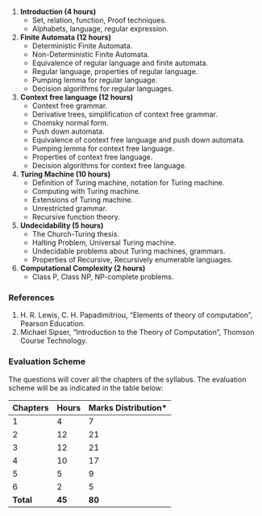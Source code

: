 1. **Introduction (4 hours)**
    * Set, relation, function, Proof techniques.
    * Alphabets, language, regular expression.
2. **Finite Automata (12 hours)**
    * Deterministic Finite Automata.
    * Non-Deterministic Finite Automata.
    * Equivalence of regular language and finite automata.
    * Regular language, properties of regular language.
    * Pumping lemma for regular language.
    * Decision algorithms for regular languages.
3. **Context free language (12 hours)**
    * Context free grammar.
    * Derivative trees, simplification of context free grammar.
    * Chomsky normal form.
    * Push down automata.
    * Equivalence of context free language and push down automata.
    * Pumping lemma for context free language.
    * Properties of context free language.
    * Decision algorithms for context free language.
4. **Turing Machine (10 hours)**
    * Definition of Turing machine, notation for Turing machine.
    * Computing with Turing machine.
    * Extensions of Turing machine.
    * Unrestricted grammar.
    * Recursive function theory.
5. **Undecidability (5 hours)**
    * The Church-Turing thesis.
    * Halting Problem, Universal Turing machine.
    * Undecidable problems about Turing machines, grammars.
    * Properties of Recursive, Recursively enumerable languages.
6. **Computational Complexity (2 hours)**
    * Class P, Class NP, NP-complete problems.

### References

1. H. R. Lewis, C. H. Papadimitriou, “Elements of theory of computation”, Pearson Education.
2. Michael Sipser, “Introduction to the Theory of Computation”, Thomson Course Technology.

### Evaluation Scheme

The questions will cover all the chapters of the syllabus. The evaluation scheme will be as indicated in the table below:

| Chapters  | Hours  | Marks Distribution* |
| --------- | ------ | ------------------- |
| 1         | 4      | 7                   |
| 2         | 12     | 21                  |
| 3         | 12     | 21                  |
| 4         | 10     | 17                  |
| 5         | 5      | 9                   |
| 6         | 2      | 5                   |
| **Total** | **45** | **80**              |

